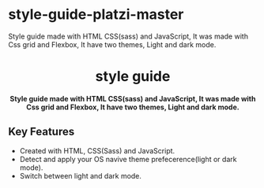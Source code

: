 # style-guide-platzi-master
Style guide made with HTML CSS(sass) and JavaScript, It was made with Css grid and Flexbox, It have two themes, Light and dark mode. 

<h1 align="center">
  style guide
  <br>
</h1>


<h4 align="center">Style guide made with HTML CSS(sass) and JavaScript, It was made with Css grid and Flexbox, It have two themes, Light and dark mode.</h4>

## Key Features

- Created with HTML, CSS(Sass) and JavaScript.
- Detect and apply your OS navive theme prefecerence(light or dark mode).
- Switch between light and dark mode.




